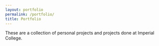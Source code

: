 ```yaml
---
layout: portfolio
permalink: /portfolio/
title: Portfolio
---
```


These are a collection of personal projects and projects done at Imperial
College.
